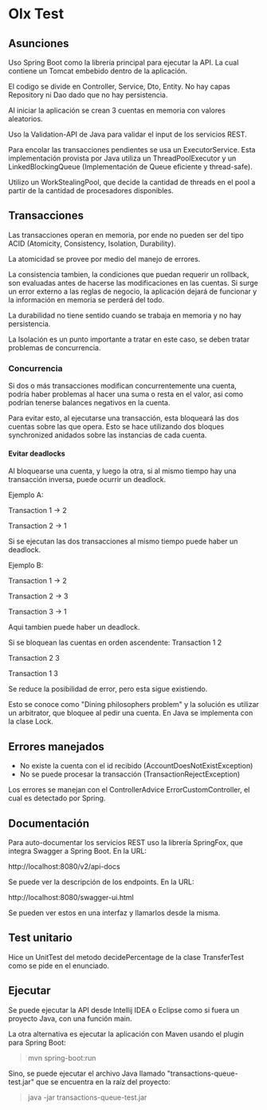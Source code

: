 # Olx Test

## Asunciones

Uso Spring Boot como la librería principal para ejecutar la API. La cual contiene un Tomcat embebido dentro de la aplicación.

El codigo se divide en Controller, Service, Dto, Entity. No hay capas Repository ni Dao dado que no hay persistencia.

Al iniciar la aplicación se crean 3 cuentas en memoria con valores aleatorios.

Uso la Validation-API de Java para validar el input de los servicios REST.

Para encolar las transacciones pendientes se usa un ExecutorService. Esta implementación provista por Java utiliza un ThreadPoolExecutor y un LinkedBlockingQueue (Implementación de Queue eficiente y thread-safe).

Utilizo un WorkStealingPool, que decide la cantidad de threads en el pool a partir de la cantidad de procesadores disponibles.

## Transacciones
Las transacciones operan en memoria, por ende no pueden ser del tipo ACID (Atomicity, Consistency, Isolation, Durability).

La atomicidad se provee por medio del manejo de errores.

La consistencia tambien, la condiciones que puedan requerir un rollback, son evaluadas antes de hacerse las modificaciones en las cuentas. Si surge un error externo a las reglas de negocio, la aplicación dejará de funcionar y la información en memoria se perderá del todo.

La durabilidad no tiene sentido cuando se trabaja en memoria y no hay persistencia.

La Isolación es un punto importante a tratar en este caso, se deben tratar problemas de concurrencia.

### Concurrencia
Si dos o más transacciones modifican concurrentemente una cuenta, podría haber problemas al hacer una suma o resta en el valor, asi como podrían tenerse balances negativos en la cuenta.

Para evitar esto, al ejecutarse una transacción, esta bloqueará las dos cuentas sobre las que opera. Esto se hace utilizando dos bloques synchronized anidados sobre las instancias de cada cuenta.

#### Evitar deadlocks
Al bloquearse una cuenta, y luego la otra, si al mismo tiempo hay una transacción inversa, puede ocurrir un deadlock.

Ejemplo A: 

Transaction 1 -> 2

Transaction 2 -> 1

Si se ejecutan las dos transacciones al mismo tiempo puede haber un deadlock.

Ejemplo B:

Transaction 1 -> 2

Transaction 2 -> 3

Transaction 3 -> 1

Aqui tambien puede haber un deadlock.

Si se bloquean las cuentas en orden ascendente:
Transaction 1 2

Transaction 2 3

Transaction 1 3

Se reduce la posibilidad de error, pero esta sigue existiendo.

Esto se conoce como "Dining philosophers problem" y la solución es utilizar un arbitrator, que bloquee al pedir una cuenta. En Java se implementa con la clase Lock.

## Errores manejados
* No existe la cuenta con el id recibido (AccountDoesNotExistException)
* No se puede procesar la transacción (TransactionRejectException)

Los errores se manejan con el ControllerAdvice ErrorCustomController, el cual es detectado por Spring.

## Documentación
Para auto-documentar los servicios REST uso la librería SpringFox, que integra Swagger a Spring Boot. En la URL:

http://localhost:8080/v2/api-docs

Se puede ver la descripción de los endpoints. En la URL:

http://localhost:8080/swagger-ui.html

Se pueden ver estos en una interfaz y llamarlos desde la misma.

## Test unitario
Hice un UnitTest del metodo decidePercentage de la clase TransferTest como se pide en el enunciado.

## Ejecutar
Se puede ejecutar la API desde Intellij IDEA o Eclipse como si fuera un proyecto Java, con una función main.

La otra alternativa es ejecutar la aplicación con Maven usando el plugin para Spring Boot:

> mvn spring-boot:run

Sino, se puede ejecutar el archivo Java llamado "transactions-queue-test.jar" que se encuentra en la raíz del proyecto:

> java -jar transactions-queue-test.jar



